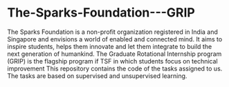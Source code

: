 # The-Sparks-Foundation---GRIP
The Sparks Foundation is a non-profit organization registered in India and Singapore and envisions a world of enabled and connected mind. It aims to inspire students, helps them innovate and let them integrate to build the next generation of humankind. The Graduate Rotational Internship program (GRIP) is the flagship program if TSF in which students focus on technical improvement
This repository contains the code of the tasks assigned to us. The tasks are based on supervised and unsupervised learning. 
